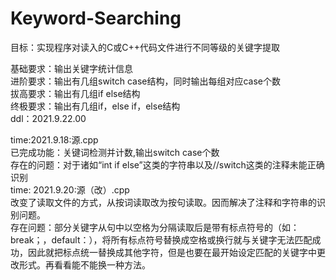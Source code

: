 # Keyword-Searching

目标：实现程序对读入的C或C++代码文件进行不同等级的关键字提取<br>

基础要求：输出关键字统计信息<br>
进阶要求：输出有几组switch case结构，同时输出每组对应case个数<br>
拔高要求：输出有几组if else结构<br>
终极要求：输出有几组if，else if，else结构<br>
ddl：2021.9.22.00<br>

time:2021.9.18:源.cpp<br>
已完成功能：关键词检测并计数,输出switch case个数<br>
存在的问题：对于诸如“int if else”这类的字符串以及//switch这类的注释未能正确识别<br>
time: 2021.9.20:源（改）.cpp<br>
改变了读取文件的方式，从按词读取改为按句读取。因而解决了注释和字符串的识别问题。<br>
存在问题：部分关键字从句中以空格为分隔读取后是带有标点符号的（如：break；，default：），将所有标点符号替换成空格或换行就与关键字无法匹配成功，因此就把标点统一替换成其他字符，但是也要在最开始设定匹配的关键字中更改形式。再看看能不能换一种方法。
